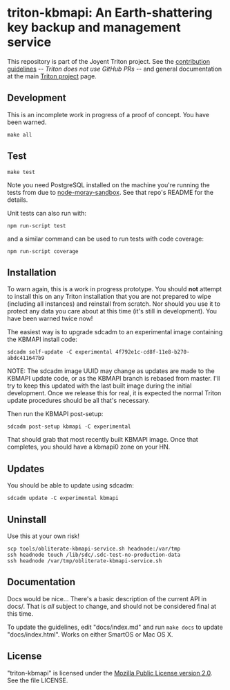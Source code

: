 <!--
    This Source Code Form is subject to the terms of the Mozilla Public
    License, v. 2.0. If a copy of the MPL was not distributed with this
    file, You can obtain one at http://mozilla.org/MPL/2.0/.
-->

<!--
    Copyright 2019 Joyent, Inc.
-->

# triton-kbmapi: An Earth-shattering key backup and management service

This repository is part of the Joyent Triton project. See the [contribution
guidelines](https://github.com/joyent/triton/blob/master/CONTRIBUTING.md) --
*Triton does not use GitHub PRs* -- and general documentation at the main
[Triton project](https://github.com/joyent/triton) page.

## Development

This is an incomplete work in progress of a proof of concept.  You have
been warned.

    make all

## Test

    make test

Note you need PostgreSQL installed on the machine you're running the tests from
due to [node-moray-sandbox](https://github.com/joyent/node-moray-sandbox). See
that repo's README for the details.

Unit tests can also run with:

    npm run-script test

and a similar command can be used to run tests with code coverage:

    npm run-script coverage

## Installation

To warn again, this is a work in progress prototype.  You should **not** attempt
to install this on any Triton installation that you are not prepared to wipe
(including all instances) and reinstall from scratch.  Nor should you use it
to protect any data you care about at this time (it's still in development).
You have been warned twice now!

The easiest way is to upgrade sdcadm to an experimental image containing the
KBMAPI install code:

    sdcadm self-update -C experimental 4f792e1c-cd8f-11e8-b270-abdc411647b9

NOTE: The sdcadm image UUID may change as updates are made to the KBMAPI update
code, or as the KBMAPI branch is rebased from master.  I'll try to keep this
updated with the last built image during the initial development.  Once we
release this for real, it is expected the normal Triton update procedures
should be all that's necessary.

Then run the KBMAPI post-setup:

    sdcadm post-setup kbmapi -C experimental

That should grab that most recently built KBMAPI image.  Once that completes,
you should have a kbmapi0 zone on your HN.

## Updates

You should be able to update using sdcadm:

    sdcadm update -C experimental kbmapi

## Uninstall

Use this at your own risk!

    scp tools/obliterate-kbmapi-service.sh headnode:/var/tmp
    ssh headnode touch /lib/sdc/.sdc-test-no-production-data
    ssh headnode /var/tmp/obliterate-kbmapi-service.sh

## Documentation

Docs would be nice... There's a basic description of the current API in docs/.
That is _all_ subject to change, and should not be considered final at this time.

To update the guidelines, edit "docs/index.md" and run `make docs`
to update "docs/index.html". Works on either SmartOS or Mac OS X.


## License

"triton-kbmapi" is licensed under the
[Mozilla Public License version 2.0](http://mozilla.org/MPL/2.0/).
See the file LICENSE.
